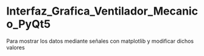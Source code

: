 # Interfaz_Grafica_Ventilador_Mecanico_PyQt5
Para mostrar los datos mediante señales con matplotlib y modificar dichos valores 
